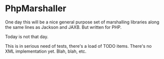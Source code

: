 PhpMarshaller
=============

One day this will be a nice general purpose set of marshalling libraries along the same lines as Jackson and JAXB. But
written for PHP.

Today is not that day.

This is in serious need of tests, there's a load of TODO items.
There's no XML implementation yet.
Blah, blah, etc.
